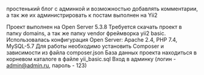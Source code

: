 простенький блог с админкой и возможностью добавлять комментарии, а так же их администрировать к постам выполнен на Yii2

Проект выполнен на Open Server 5.3.8 Требуется скачать проект в папку domains, а так же папку vendor фреймворка yii2 basic. Использовалась конфигурация Open Server: Apache 2.4, PHP 7.4, MySQL-5.7 Для работы необходимо установить Composer и зависимости из файла composer.json База данных проекта находиться в корневом каталоге в файле yii_basic.sql Вход в админку  (логин - admin@admin.ru, пароль - 123)
